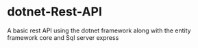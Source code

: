 # dotnet-Rest-API
A basic rest API using the dotnet framework along with the entity framework core and Sql server express
